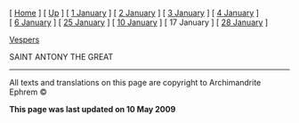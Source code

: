 \[ [Home](index.md) \] \[ [Up](jan-int.md) \] \[ [1 January](1january.md) \] \[ [2 January](jan02.md) \] \[ [3 January](3_january.md) \] \[ [4 January](4_january.md) \] \[ [6 January](6january.md) \] \[ [25 January](25_january.md) \] \[ [10 January](10_january.md) \] \[ 17 January \] \[ [28 January](28_january.md) \]

[Vespers](17%20January%20vespers.md)

SAINT ANTONY THE GREAT

------------------------------------------------------------------------

All texts and translations on this page are copyright to
Archimandrite Ephrem ©

**This page was last updated on 10 May 2009**
